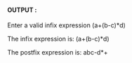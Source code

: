#### OUTPUT :

Enter a valid infix expression (a+(b-c)*d)

The infix expression is: (a+(b-c)*d)

The postfix expression is: abc-d*+
